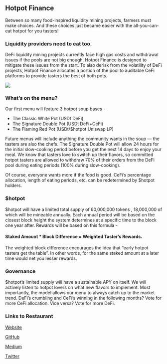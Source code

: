 ## Hotpot Finance

Between so many food-inspired liquidity mining projects, farmers must make choices. And these choices just became easier with the all-you-can-eat hotpot for you tasters!

### Liquidity providers need to eat too.

DeFi liquidity mining projects currently face high gas costs and withdrawal issues if the pools are not big enough. Hotpot Finance is designed to mitigate these issues from the start. To also derisk from the volatility of DeFi projects, Hotpot Finance allocates a portion of the pool to auditable CeFi platforms to provide tasters the best of both pots.

![](https://miro.medium.com/max/700/0*JtqeAODmL-BLVvwA)

### What’s on the menu?

Our first menu will feature 3 hotpot soup bases -

  + The Classic White Pot (USDt DeFi)
  + The Signature Double Pot (USDt DeFi+CeFi)
  + The Flaming Red Pot (USDt/$hotpot Uniswap LP)
  
Future menus will include anything the community wants in the soup — the tasters are also the chefs. The Signature Double Pot will allow 24 hours for the initial slow-cooking period before you get the next 14 days to enjoy your meal. We know that tasters love to switch up their flavors, so committed hotpot tasters are allowed to withdraw 70% of their orders from the DeFi pool during eating periods (100% during slow-cooking).

Of course, everyone wants more if the food is good. CeFi’s percentage allocation, length of eating periods, etc. can be redetermined by $hotpot holders.

### $hotpot

$hotpot will have a limited total supply of 60,000,000 tokens , 18,000,000 of which will be mineable annually. Each annual period will be based on the closest block height the system determines at a specific time to the block one year after. Rewards will be based on this formula -

#### Staked Amount * Block Difference = Weighted Taster’s Rewards.

The weighted block difference encourages the idea that “early hotpot tasters get the table”. In other words, for the same staked amount at a later time would net you lesser rewards.

### Governance

$hotpot’s limited supply will have a sustainable APY on itself. We will actively listen to hotpot lovers on what new flavors to implement. Most importantly, the model allows our menu to always catch up to the market trend. DeFi’s crumbling and CeFi’s winning in the following months? Vote for more CeFi allocation. Vice versa? Vote for more DeFi.

### Links to Restaurant

[Website](https://hotpot.finance)

[GitHub](https://github.com/hotpot-finance/hotpot)

[Medium](https://medium.com/hotpotfinance)

[Twitter](https://twitter.com/hotpot_finance)
